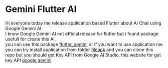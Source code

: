 # Gemini Flutter AI

Hi everyone today me release application based Flutter about AI Chat using Google Gemini AI
<br>
I know Google Gemini AI not official release for flutter but i found package usefull for create this AI, 
<br>
you can use this package [flutter_gemini](https://pub.dev/packages/flutter_gemini#getting-started) or if you want to use application me you can try install application from folder [fileapk](https://github.com/SatriaAkbarRizki/gemini_flutter_ai/tree/main/fileapk) and you can clone this repo but you should get Key API from Google AI Studio, this website for get key API [google gemini](https://makersuite.google.com/app/apikey)
